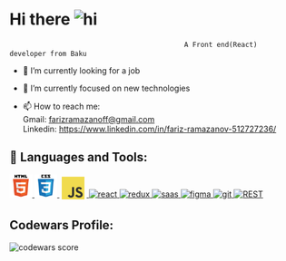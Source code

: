# Hi there <img src="https://user-images.githubusercontent.com/1303154/88677602-1635ba80-d120-11ea-84d8-d263ba5fc3c0.gif" width="28px" alt="hi">

                                               A Front end(React) developer from Baku
                                               
- 🌱 I’m currently looking for a job
- 🔭 I’m currently focused on new technologies

- 📫 How to reach me: <br>
Gmail: farizramazanoff@gmail.com <br>
Linkedin: https://www.linkedin.com/in/fariz-ramazanov-512727236/


## 🧰 Languages and Tools:


<p align="left" dir="auto">
    <a href="https://www.w3.org/html/" rel="nofollow">
    <img
      src="https://raw.githubusercontent.com/devicons/devicon/master/icons/html5/html5-original-wordmark.svg"
      alt="html5"
      width="40"
      height="40"
      style="max-width: 100%"
    />
  </a>
  
  <a href="https://www.w3schools.com/css/" rel="nofollow">
    <img
      src="https://raw.githubusercontent.com/devicons/devicon/master/icons/css3/css3-original-wordmark.svg"
      alt="css3"
      width="40"
      height="40"
      style="max-width: 100%"
    />
  </a>
  
  <a href="https://www.w3schools.com/js/" rel="nofollow">
    <img
      src="https://raw.githubusercontent.com/github/explore/80688e429a7d4ef2fca1e82350fe8e3517d3494d/topics/javascript/javascript.png"
      alt="Javascript"
      height="40"
      style="vertical-align: top; margin: 4px"
    />
  </a>

  <a href="https://reactjs.org/" rel="nofollow">
    <img
      src="https://upload.wikimedia.org/wikipedia/commons/thumb/a/a7/React-icon.svg/640px-React-icon.svg.png"
      alt="react"
      width="45"
      height="40"
      style="max-width: 100%"
    />
  </a>
  
   <a href="https://redux.js.org/" rel="nofollow">
    <img
      src="https://upload.wikimedia.org/wikipedia/commons/4/49/Redux.png"
      alt="redux"
      width="50"
      height="40"
      style="max-width: 100%"
    />
  </a>
  
   <a href="https://sass-lang.com/" rel="nofollow">
    <img
      src="https://cdn3.iconfinder.com/data/icons/logos-and-brands-adobe/512/288_Sass-512.png"
      alt="saas"
      width="40"
      height="40"
      style="max-width: 100%"
    />
  </a>
  

  <a href="https://www.figma.com/" rel="nofollow">
    <img
      src="https://camo.githubusercontent.com/ed93c2b000a76ceaad1503e7eb9356591b885227e82a36a005b9d3498b303ba5/68747470733a2f2f7777772e766563746f726c6f676f2e7a6f6e652f6c6f676f732f6669676d612f6669676d612d69636f6e2e737667"
      alt="figma"
      width="40"
      height="40"
      data-canonical-src="https://www.vectorlogo.zone/logos/figma/figma-icon.svg"
      style="max-width: 100%"
    />
  </a>
  <a href="https://git-scm.com/" rel="nofollow">
    <img
      src="https://camo.githubusercontent.com/fbfcb9e3dc648adc93bef37c718db16c52f617ad055a26de6dc3c21865c3321d/68747470733a2f2f7777772e766563746f726c6f676f2e7a6f6e652f6c6f676f732f6769742d73636d2f6769742d73636d2d69636f6e2e737667"
      alt="git"
      width="40"
      height="40"
      data-canonical-src="https://www.vectorlogo.zone/logos/git-scm/git-scm-icon.svg"
      style="max-width: 100%"
    />
  </a>
  
  <a href="https://docs.github.com/en/rest" rel="nofollow">
    <img
      src="https://encrypted-tbn0.gstatic.com/images?q=tbn:ANd9GcTtoIRsclfdgRLQ6s7V07XDrxKORDNZtvoWOFG-b0Cw&s"
      alt="REST"
      width="40"
      height="40"
      style="max-width: 100%"
    />
  </a>
</p>



<!--
**DevFariz/DevFariz** is a ✨ _special_ ✨ repository because its `README.md` (this file) appears on your GitHub profile.

Here are some ideas to get you started:

- 🌱 I’m currently learning ...
- 👯 I’m looking to collaborate on ...
- 🤔 I’m looking for help with ...
- 💬 Ask me about ...
- 📫 How to reach me: ...
- 😄 Pronouns: ...
- ⚡ Fun fact: ...
-->


## Codewars Profile: 
![codewars score](https://www.codewars.com/users/devFariz/badges/large)
